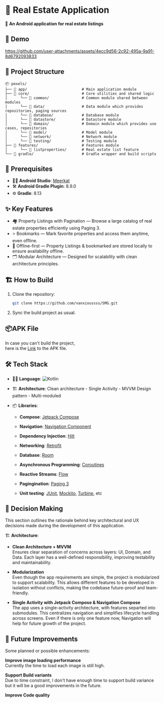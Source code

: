 🏡 Real Estate Application
=============

🎯 **An Android application for real estate listings**

🎥 Demo
--------------------
https://github.com/user-attachments/assets/4ecc9d56-2c92-495a-9a91-8d6792093833

📁 Project Structure
--------------------

```
📦 pexels/
├── 📂 app/                         # Main application module
├── 📂 core/                        # Core utilities and shared logic
│      └── 📂 common/               # Common module shared between modules
│      └── 📂 data/                 # Data module which provides repositories, paging sources
│      └── 📂 database/             # Database module
│      └── 📂 datastore/            # Datastore module    
│      └── 📂 domain/               # Domain module which provides use cases, repositories
│      └── 📂 model/                # Model module
│      └── 📂 network/              # Network module
│      └── 📂 testing/              # Testing module
├── 📂 features/                    # Features module
│      └── 📂 listproperties/       # Real estate list feature
└── 📂 gradle/                      # Gradle wrapper and build scripts

```

🔧 Prerequisites
--------------

- 🧑‍💻 **Android Studio**: [Meerkat](https://developer.android.com/studio)
- 🛠️ **Android Gradle Plugin**: 8.9.0
- ⚙️ **Gradle**: 8.13

✨ Key Features
--------------

- 🏘️ Property Listings with Pagination — Browse a large catalog of real estate properties efficiently using Paging 3.
- ⭐ Bookmarks — Mark favorite properties and access them anytime, even offline.
- 📶 Offline-first — Property Listings & bookmarked are stored locally to ensure availability offline.
- 🗂️ Modular Architecture — Designed for scalability with clean architecture principles.

🏗️ How to Build
--------------

1. Clone the repository:
   ```bash
   git clone https://github.com/vanxioussss/SMG.git
   ```

2. Sync the build project as usual.

📦APK File
--------------

In case you can't build the project, \
here is the [Link](https://drive.google.com/drive/folders/1Aef3Jh4wvbM1zvUpDmRSg0SkLymbKJL2?usp=sharing) to the APK file.

🛠️ Tech Stack
--------------

- 🧑‍💻 **Language**: ![Kotlin](https://img.shields.io/badge/Kotlin-2.1.20-blue?logo=kotlin&logoColor=white)

- 🏗️ **Architecture**: Clean architecture - Single Activity - MVVM Design pattern - Multi-moduled

- 📦 **Libraries**:
    - **Compose**: [Jetpack Compose](https://developer.android.com/compose)

    - **Navigation**: [Navigation Component](https://developer.android.com/guide/navigation)

    - **Dependency Injection**: [Hilt](https://dagger.dev/hilt/)

    - **Networking**: [Retrofit](https://square.github.io/retrofit/)

    - **Database**: [Room](https://developer.android.com/jetpack/androidx/releases/room)

    - **Asynchronous Programming**: [Coroutines](https://kotlinlang.org/docs/coroutines-overview.html)

    - **Reactive Streams**: [Flow](https://kotlinlang.org/docs/flow.html)

    - **Pagingination**: [Paging 3](https://developer.android.com/topic/libraries/architecture/paging/v3-overview)

    - **Unit testing**: [JUnit](https://junit.org/junit4/), [Mockito](https://site.mockito.org/), [Turbine](https://code.cash.app/flow-testing-with-turbine),
      etc

🧠 Decision Making
-------------
This section outlines the rationale behind key architectural and UX decisions made during the
development of this application.

🏗️ **Architecture**:

 - **Clean Architecture + MVVM** \
  Ensures clear separation of concerns across layers: UI, Domain, and Data. Each layer has a
  well-defined responsibility, improving testability and maintainability.

 - **Modularization** \
  Even though the app requirements are simple, the project is modularized to support scalability.
  This allows different features to be developed in isolation without conflicts, making the codebase
  future-proof and team-friendly.

 - **Single Activity with Jetpack Compose & Navigation Compose** \
  The app uses a single-activity architecture, with features separted into submodules. This
  centralizes navigation and simplifies lifecycle handling across screens.
  Even if there is only one feature now, Navigation will help for future growth of the project.

🚀 Future Improvements
---------------
Some planned or possible enhancements:

**Improve image loading performance** \
Currently the time to load each image is still high.

**Support Build variants** \
Due to time constraint, I don't have enough time to support build variance but it will be a good
improvements in the future.

**Improve Code quality**
